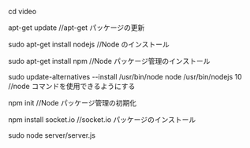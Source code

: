cd video

apt-get update  //apt-get パッケージの更新 

sudo apt-get install nodejs  //Node のインストール 

sudo apt-get install npm  //Node パッケージ管理のインストール 

sudo update-alternatives --install /usr/bin/node node /usr/bin/nodejs 10   //node コマンドを使用できるようにする 

npm init  //Node パッケージ管理の初期化

npm install socket.io  //socket.io パッケージのインストール 

sudo node server/server.js
